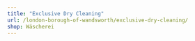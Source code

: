 ```yaml
---
title: "Exclusive Dry Cleaning"
url: /london-borough-of-wandsworth/exclusive-dry-cleaning/
shop: Wäscherei
---
```


